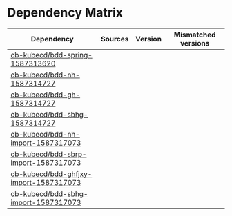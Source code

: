 # Dependency Matrix

Dependency | Sources | Version | Mismatched versions
---------- | ------- | ------- | -------------------
[cb-kubecd/bdd-spring-1587313620](https://github.com/cb-kubecd/bdd-spring-1587313620.git) |  | []() | 
[cb-kubecd/bdd-nh-1587314727](https://github.com/cb-kubecd/bdd-nh-1587314727.git) |  | []() | 
[cb-kubecd/bdd-gh-1587314727](https://github.com/cb-kubecd/bdd-gh-1587314727.git) |  | []() | 
[cb-kubecd/bdd-sbhg-1587314727](https://github.com/cb-kubecd/bdd-sbhg-1587314727.git) |  | []() | 
[cb-kubecd/bdd-nh-import-1587317073](https://github.com/cb-kubecd/bdd-nh-import-1587317073.git) |  | []() | 
[cb-kubecd/bdd-sbrp-import-1587317073](https://github.com/cb-kubecd/bdd-sbrp-import-1587317073.git) |  | []() | 
[cb-kubecd/bdd-ghfjxy-import-1587317073](https://github.com/cb-kubecd/bdd-ghfjxy-import-1587317073.git) |  | []() | 
[cb-kubecd/bdd-sbhg-import-1587317073](https://github.com/cb-kubecd/bdd-sbhg-import-1587317073.git) |  | []() | 
